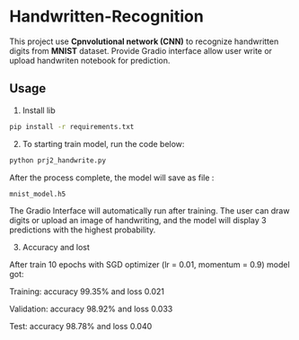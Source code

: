 # Handwritten-Recognition

This project use **Cpnvolutional network (CNN)** to recognize handwritten digits from **MNIST** dataset. Provide Gradio interface allow user write or upload handwriten notebook for prediction.

## Usage
1. Install lib
 ```bash
pip install -r requirements.txt
 ```
2. To starting train model, run the code below:
```bash
python prj2_handwrite.py
 ```
After the process complete, the model will save as file :
```bash
mnist_model.h5
 ```

The Gradio Interface will automatically run after training. The user can draw digits or upload an image of handwriting, and the model will display 3 predictions with the highest probability. 

3. Accuracy and lost
   
After train 10 epochs with SGD optimizer (lr = 0.01, momentum = 0.9) model got:

Training: accuracy 99.35% and loss 0.021

Validation: accuracy 98.92% and loss 0.033

Test: accuracy 98.78% and loss 0.040
    
